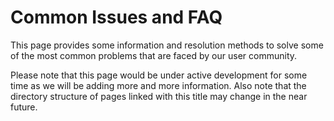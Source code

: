 # Common Issues and FAQ

This page provides some information and resolution methods to solve some of the most common problems that are faced by our user community.

Please note that this page would be under active development for some time as we will be adding more and more information. Also note that the directory structure of pages linked with this title may change in the near future.

